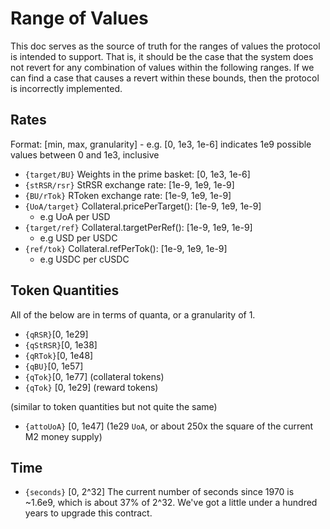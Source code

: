 # Range of Values

This doc serves as the source of truth for the ranges of values the protocol is intended to support. That is, it should be the case that the system does not revert for any combination of values within the following ranges. If we can find a case that causes a revert within these bounds, then the protocol is incorrectly implemented.

## Rates

Format: [min, max, granularity] - e.g. [0, 1e3, 1e-6] indicates 1e9 possible values between 0 and 1e3, inclusive

- `{target/BU}` Weights in the prime basket: [0, 1e3, 1e-6]
- `{stRSR/rsr}` StRSR exchange rate: [1e-9, 1e9, 1e-9]
- `{BU/rTok}` RToken exchange rate: [1e-9, 1e9, 1e-9]
- `{UoA/target}` Collateral.pricePerTarget(): [1e-9, 1e9, 1e-9]
  - e.g UoA per USD
- `{target/ref}` Collateral.targetPerRef(): [1e-9, 1e9, 1e-9]
  - e.g USD per USDC
- `{ref/tok}` Collateral.refPerTok(): [1e-9, 1e9, 1e-9]
  - e.g USDC per cUSDC

## Token Quantities

All of the below are in terms of quanta, or a granularity of 1.

- `{qRSR}`[0, 1e29]
- `{qStRSR}`[0, 1e38]
- `{qRTok}`[0, 1e48]
- `{qBU}`[0, 1e57]
- `{qTok}`[0, 1e77] (collateral tokens)
- `{qTok}` [0, 1e29] (reward tokens)

(similar to token quantities but not quite the same)

- `{attoUoA}` [0, 1e47] (1e29 `UoA`, or about 250x the square of the current M2 money supply)

## Time

- `{seconds}` [0, 2^32]
  The current number of seconds since 1970 is ~1.6e9, which is about 37% of 2^32. We've got a little under a hundred years to upgrade this contract.
